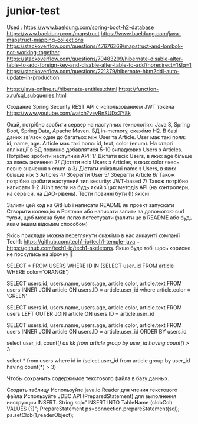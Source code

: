 # junior-test
Used :
https://www.baeldung.com/spring-boot-h2-database
https://www.baeldung.com/mapstruct
https://www.baeldung.com/java-mapstruct-mapping-collections
https://stackoverflow.com/questions/47676369/mapstruct-and-lombok-not-working-together
https://stackoverflow.com/questions/70483299/hibernate-disable-alter-table-to-add-foreign-key-and-disable-alter-table-to-add?noredirect=1&lq=1
https://stackoverflow.com/questions/221379/hibernate-hbm2ddl-auto-update-in-production

https://java-online.ru/hibernate-entities.xhtml
https://function-x.ru/sql_subqueries.html

Создание Spring Security REST API с использованием JWT токена
https://www.youtube.com/watch?v=yRnSUDx3Y8k


Окай, потрібно зробити сервер на наступних технологіях: Java 8, Spring Boot, Spring Data, Apache Maven. 
БД in-memory, скажімо H2. В базі даних зв'язок один до багатьох між User та Article. 
User має такі поля: id, name, age. Article має такі поля: id, text, color (enum). 
На старті аплікації в БД повинно добавлятися 5-10 випадкових Users з Articles. 
Потрібно зробити наступний АРІ:
1/ Дістати всіх Users, в яких age більше за якесь значення
2/ Дістати всіх Users з Articles, в яких color якесь певне значення з enum-а
3/ Дістати унікальні name з Users, в яких більше ніж 3 Articles
4/ Зберегти User
5/ Зберегти Article
6/ Також потрібно зробити наступний тип security: JWT-based
7/ Також потрібно написати 1-2 JUnit тести на будь який з цих методів АРІ (на контролери, на сервіси, на ДАО-рівень). 
Тести повинні бути (!) якісні

Залити цей код на GitHub і написати README як проект запускати
Створити колекцію в Postman або написати запити за допомогою curl тулзи, щоб можна було легко потестувати 
(залити це в README або будь яким іншим відомим способом)

Якісь приклади можна переглянути скажімо в нас аккаунті компанії 
Tech1: https://github.com/tech1-io/tech1-temple-java + 
https://github.com/tech1-io/tech1-skeletons. 
Якщо буде тобі щось корисне не поскупись на зірочку 🙂

SELECT * FROM USERS
WHERE ID IN (SELECT
user_id FROM article WHERE color='ORANGE')


SELECT users.id, users.name, users.age, article.color, article.text 
FROM users INNER JOIN article 
ON users.ID = article.user_id 
where article.color = 'GREEN'

SELECT users.id, users.name, users.age, article.color, article.text
FROM users LEFT OUTER JOIN article
ON users.ID = article.user_id 

SELECT users.id, users.name, users.age, article.color, article.text
FROM users INNER JOIN article
ON users.ID = article.user_id
ORDER BY users.id

select user_id, count(*) as kk
from article
group by  user_id
having count(*) > 3 


select *
from users
where
id in  (select user_id
from article
group by  user_id
having count(*) > 3)


Чтобы сохранить содержимое текстового файла в базу данных.


Создать таблицу 
Используйте java.io.Reader для чтения текстового файла
Используйте JDBC API (PreparedStatement) для выполнения инструкции INSERT.
String sql="INSERT INTO TableName (clobCol) VALUES (?)";
PrepareStatement ps=connection.prepareStatement(sql);
ps.setClob(1,readerObject);


